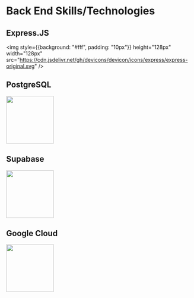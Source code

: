 # Back End Skills/Technologies

<div style={{display: 'flex', gap: '50px'}}>
<skill>

## Express.JS
<img style={{background: "#fff", padding: "10px"}} height="128px" width="128px" src="https://cdn.jsdelivr.net/gh/devicons/devicon/icons/express/express-original.svg" />
</skill>
<skill>

## PostgreSQL
<img height="128px" width="128px" src="https://cdn.jsdelivr.net/gh/devicons/devicon/icons/postgresql/postgresql-original.svg" />
</skill>
</div>
<div style={{display: 'flex', gap: '50px'}}>
<skill>

## Supabase
<img height="128px" width="128px" src="/img/skills/supabase-logo-icon.svg" />         
</skill>
<skill>

## Google Cloud
<img height="128px" width="128px" src="https://cdn.jsdelivr.net/gh/devicons/devicon/icons/googlecloud/googlecloud-original.svg" />
</skill> 
</div>